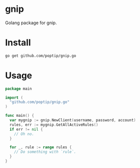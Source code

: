 # gnip

Golang package for gnip.

# Install

```sh
go get github.com/poptip/gnip.go
```

# Usage

```go
package main

import (
  "github.com/poptip/gnip.go"
)

func main() {
  var mygnip := gnip.NewClient(username, password, account)
  rules, err := mygnip.GetAllActiveRules()
  if err != nil {
    // Oh no.
  }

  for _, rule := range rules {
    // Do something with `rule`.
  }
}
```
